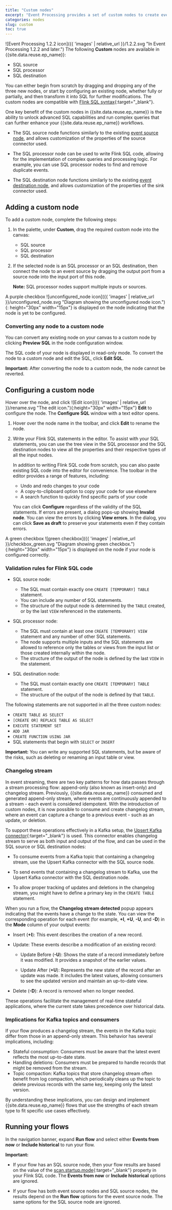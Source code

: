 ```yaml
---
title: "Custom nodes"
excerpt: "Event Processing provides a set of custom nodes to create event stream processing flows."
categories: nodes
slug: custom
toc: true
---
```


![Event Processing 1.2.2 icon]({{ 'images' | relative_url }}/1.2.2.svg "In Event Processing 1.2.2 and later.") The following **Custom** nodes are available in {{site.data.reuse.ep_name}}:

- SQL source
- SQL processor
- SQL destination

You can either begin from scratch by dragging and dropping any of the three new nodes, or start by configuring an existing node, whether fully or partially, and then transform it into SQL for further modifications. The custom nodes are compatible with [Flink SQL syntax](https://nightlies.apache.org/flink/flink-docs-stable/docs/dev/table/sql/overview/){:target="_blank"}.

One key benefit of the custom nodes in {{site.data.reuse.ep_name}} is the ability to unlock advanced SQL capabilities and run complex queries that can further enhance your {{site.data.reuse.ep_name}} workflows.



- The SQL source node functions similarly to the existing [event source node](../eventnodes/#event-source), and allows customization of the properties of the source connector used.

- The SQL processor node can be used to write Flink SQL code, allowing for the implementation of complex queries and processing logic. For example, you can use SQL processor nodes to find and remove duplicate events.

- The SQL destination node functions similarly to the existing [event destination node](../eventnodes/#event-destination), and allows customization of the properties of the sink connector used.

## Adding a custom node

To add a custom node, complete the following steps:

1. In the palette, under **Custom**, drag the required custom node into the canvas:

   - SQL source
   - SQL processor
   - SQL destination

1. If the selected node is an SQL processor or an SQL destination, then connect the node to an event source by dragging the output port from a source node into the input port of this node.

   **Note:** SQL processor nodes support multiple inputs or sources. 

A purple checkbox ![unconfigured_node icon]({{ 'images' | relative_url }}/unconfigured_node.svg "Diagram showing the unconfigured node icon."){: height="30px" width="15px"} is displayed on the node indicating that the node is yet to be configured.


### Converting any node to a custom node

You can convert any existing node on your canvas to a custom node by clicking **Preview SQL** in the node configuration window.

The SQL code of your node is displayed in read-only mode. To convert the node to a custom node and edit the SQL, click **Edit SQL**.

**Important:** After converting the node to a custom node, the node cannot be reverted.

## Configuring a custom node

Hover over the node, and click ![Edit icon]({{ 'images' | relative_url }}/rename.svg "The edit icon."){:height="30px" width="15px"} **Edit** to configure the node. The **Configure SQL** window with a text editor opens.

1. Hover over the node name in the toolbar, and click **Edit** to rename the node.

1. Write your Flink SQL statements in the editor. To assist with your SQL statements, you can use the tree view in the SQL processor and the SQL destination nodes to view all the properties and their respective types of all the input nodes.

   In addition to writing Flink SQL code from scratch, you can also paste existing SQL code into the editor for convenience. The toolbar in the editor provides a range of features, including:

   - Undo and redo changes to your code
   - A copy-to-clipboard option to copy your code for use elsewhere
   - A search function to quickly find specific parts of your code


   You can click **Configure** regardless of the validity of the SQL statements. If errors are present, a dialog pops-up showing **Invalid node**. You can view the errors by clicking **View errors**.  In the dialog, you can click **Save as draft** to preserve your statements even if they contain errors.

A green checkbox ![green checkbox]({{ 'images' | relative_url }}/checkbox_green.svg "Diagram showing green checkbox."){:height="30px" width="15px"} is displayed on the node if your node is configured correctly.


### Validation rules for Flink SQL code

- SQL source node:
  - The SQL must contain exactly one `CREATE [TEMPORARY] TABLE` statement.
  - You can include any number of SQL statements.
  - The structure of the output node is determined by the `TABLE` created, or by the last `VIEW` referenced in the statements.

- SQL processor node:

  - The SQL must contain at least one `CREATE [TEMPORARY] VIEW` statement and any number of other SQL statements.
  - The node supports multiple inputs and the SQL statements are allowed to reference only the tables or views from the input list or those created internally within the node.
  - The structure of the output of the node is defined by the last `VIEW` in the statement.

- SQL destination node:

  - The SQL must contain exactly one `CREATE [TEMPORARY] TABLE` statement.
  - The structure of the output of the node is defined by that `TABLE`.

The following statements are not supported in all the three custom nodes:

- `CREATE TABLE AS SELECT`
- `[CREATE OR] REPLACE TABLE AS SELECT`
- `EXECUTE STATEMENT SET`
- `ADD JAR`
- `CREATE FUNCTION USING JAR`
- SQL statements that begin with `SELECT` or `INSERT`

**Important:** You can write any supported SQL statements, but be aware of the risks, such as deleting or renaming an input table or view.

### Changelog stream

In event streaming, there are two key patterns for how data passes through a stream processing flow: append-only (also known as insert-only) and changelog stream. Previously, {{site.data.reuse.ep_name}} consumed and generated append-only stream, where events are continuously appended to a stream - each event is considered idempotent. With the introduction of custom nodes, it is now possible to consume and create changelog stream, where an event can capture a change to a previous event - such as an update, or deletion.

To support these operations effectively in a Kafka setup, the [Upsert Kafka connector](https://nightlies.apache.org/flink/flink-docs-release-1.19/docs/connectors/table/upsert-kafka/){:target="_blank"} is used. This connector enables changelog stream to serve as both input and output of the flow, and can be used in the SQL source or SQL destination nodes:

- To consume events from a Kafka topic that containing a changelog stream, use the Upsert Kafka connector with the SQL source node.

- To send events that containing a changelog stream to Kafka, use the Upsert Kafka connector with the SQL destination node.

- To allow proper tracking of updates and deletions in the changelog stream, you might have to define a primary key in the `CREATE TABLE` statement.

When you run a flow, the **Changelog stream detected** popup appears indicating that the events have a change to the state. You can view the corresponding operation for each event (for example, **+I**, **+U**, **-U**, and **-D**) in the **Mode** column of your output events:

- Insert (**+I**): This event describes the creation of a new record.

- Update: These events describe a modification of an existing record:
  - Update Before (**-U**): Shows the state of a record immediately before it was modified. It provides a snapshot of the earlier values.

  - Update After (**+U**): Represents the new state of the record after an update was made. It includes the latest values, allowing consumers to see the updated version and maintain an up-to-date view.

- Delete (**-D**): A record is removed when no longer needed.

These operations facilitate the management of real-time stateful applications, where the current state takes precedence over historical data.

### Implications for Kafka topics and consumers

If your flow produces a changelog stream, the events in the Kafka topic differ from those in an append-only stream. This behavior has several implications, including:

- Stateful consumption: Consumers must be aware that the latest event reflects the most up-to-date state.
- Handling deletions: Consumers must be prepared to handle records that might be removed from the stream.
- Topic compaction: Kafka topics that store changelog stream often benefit from log compaction, which periodically cleans up the topic to delete previous records with the same key, keeping only the latest version.

By understanding these implications, you can design and implement {{site.data.reuse.ep_name}} flows that use the strengths of each stream type to fit specific use cases effectively.

## Running your flows

In the navigation banner, expand **Run flow** and select either **Events from now** or **Include historical** to run your flow.

**Important:** 

- If your flow has an SQL source node, then your flow results are based on the value of the [scan.startup.mode](https://nightlies.apache.org/flink/flink-docs-master/docs/connectors/table/kafka/#scan-startup-mode){:target="_blank"} property in your Flink SQL code. The **Events from now** or **Include historical** options are ignored.

- If your flow has both event source nodes and SQL source nodes, the results depend on the **Run flow** options for the event source node. The same options for the SQL source node are ignored.